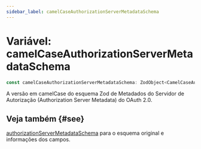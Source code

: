 ```yaml
---
sidebar_label: camelCaseAuthorizationServerMetadataSchema
---
```


# Variável: camelCaseAuthorizationServerMetadataSchema

```ts
const camelCaseAuthorizationServerMetadataSchema: ZodObject<CamelCaseAuthorizationServerMetadata>;
```

A versão em camelCase do esquema Zod de Metadados do Servidor de Autorização (Authorization Server Metadata) do OAuth 2.0.

## Veja também {#see}

[authorizationServerMetadataSchema](/references/js/variables/authorizationServerMetadataSchema.md) para o esquema original e informações dos campos.